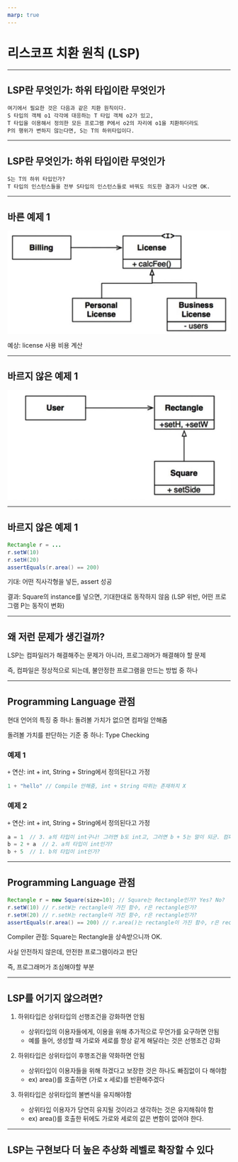 ```yaml
---
marp: true
---
```


# 리스코프 치환 원칙 (LSP)

---

## LSP란 무엇인가: 하위 타입이란 무엇인가

```
여기에서 필요한 것은 다음과 같은 치환 원칙이다. 
S 타입의 객체 o1 각각에 대응하는 T 타입 객체 o2가 있고, 
T 타입을 이용해서 정의한 모든 프로그램 P에서 o2의 자리에 o1을 치환하더라도 
P의 행위가 변하지 않는다면, S는 T의 하위타입이다.
```

---

## LSP란 무엇인가: 하위 타입이란 무엇인가

```
S는 T의 하위 타입인가?
T 타입의 인스턴스들을 전부 S타입의 인스턴스들로 바꿔도 의도한 결과가 나오면 OK.
```

---

## 바른 예제 1
<style>
img[alt~="center"] {
  display: block;
  margin: 0 auto;
}
</style>
![w:640 center](./resources/license.png)

예상: license 사용 비용 계산


---

## 바르지 않은 예제 1
<style>
img[alt~="center"] {
  display: block;
  margin: 0 auto;
}
</style>
![w:640 center](./resources/rectangle.png)

---

## 바르지 않은 예제 1
```java
Rectangle r = ...
r.setW(10)
r.setH(20)
assertEquals(r.area() == 200)
```

기대: 어떤 직사각형을 넣든, assert 성공

결과: Square의 instance를 넣으면, 기대한대로 동작하지 않음 
(LSP 위반, 어떤 프로그램 P는 동작이 변화)

---

## 왜 저런 문제가 생긴걸까?

LSP는 컴파일러가 해결해주는 문제가 아니라, 프로그래머가 해결해야 할 문제

즉, 컴파일은 정상적으로 되는데, 불안정한 프로그램을 만드는 방법 중 하나

---

## Programming Language 관점

현대 언어의 특징 중 하나: 돌려볼 가치가 없으면 컴파일 안해줌

돌려볼 가치를 판단하는 기준 중 하나: Type Checking

### 예제 1
`+` 연산: int + int, String + String에서 정의된다고 가정
```kotlin
1 + "hello" // Compile 안해줌, int + String 따위는 존재하지 X
```

### 예제 2
`+` 연산: int + int, String + String에서 정의된다고 가정
```kotlin
a = 1  // 3. a의 타입이 int구나! 그러면 b도 int고, 그러면 b + 5는 말이 되군. 컴파일 해드림
b = 2 + a  // 2. a의 타입이 int인가? 
b + 5  // 1. b의 타입이 int인가?
```

--- 

## Programming Language 관점

```java
Rectangle r = new Square(size=10); // Square는 Rectangle인가? Yes? No?
r.setW(10) // r.setW는 rectangle이 가진 함수, r은 rectangle인가?
r.setH(20) // r.setH는 rectangle이 가진 함수, r은 rectangle인가?
assertEquals(r.area() == 200) // r.area()는 rectangle이 가진 함수, r은 rectangle인가? 
```

Compiler 관점: Square는 Rectangle을 상속받으니까 OK.

사실 안전하지 않은데, 안전한 프로그램이라고 판단

즉, 프로그래머가 조심해야할 부분

---

## LSP를 어기지 않으려면?

1. 하위타입은 상위타입의 선행조건을 강화하면 안됨
    * 상위타입의 이용자들에게, 이용을 위해 추가적으로 무언가를 요구하면 안됨
    * 예를 들어, 생성할 때 가로와 세로를 항상 같게 해달라는 것은 선행조건 강화

2. 하위타입은 상위타입이 후행조건을 약화하면 안됨
    * 상위타입이 이용자들을 위해 하겠다고 보장한 것은 하나도 빠짐없이 다 해야함
    * ex) area()를 호출하면 (가로 x 세로)를 반환해주겠다

3. 하위타입은 상위타입의 불변식을 유지해야함
    * 상위타입 이용자가 당연히 유지될 것이라고 생각하는 것은 유지해줘야 함
    * ex) area()를 호출한 뒤에도 가로와 세로의 값은 변함이 없어야 한다.

---

## LSP는 구현보다 더 높은 추상화 레벨로 확장할 수 있다


